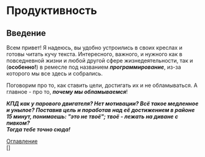  # Продуктивность

 ## Введение

Всем привет! Я надеюсь, вы удобно устроились в своих креслах и 
готовы читать кучу текста. Интересного, важного, и нужного как в повседневной жизни и любой другой сфере жизнедеятельности, так и (**особенно!**) в ремесле под названием ***программирование***, из-за которого мы все здесь и собрались.

Поговорим про то, как ставить цели, достигать их и не обламываться. А главное - про то, ***почему мы обламываемся***!

***КПД как у парового двигателя? Нет мотивации? Всё такое медленное и унылое? Поставив цель и поработав над её достижением в районе 15 минут, понимаешь: "это не твоё"; твоё - лежать на диване с пивком?  
Тогда тебе точно сюда!***

[Оглавление](оглавление)  
[]
